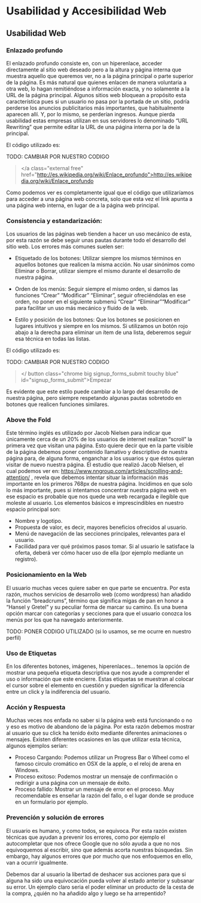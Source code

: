 # Usabilidad y Accesibilidad Web

## Usabilidad Web

### Enlazado profundo

El enlazado profundo consiste en, con un hiperenlace, acceder directamente al sitio web deseado pero a la altura y página interna que muestra aquello que queremos ver, no a la página principal o parte superior de la página. Es más natural que quienes enlacen de manera voluntaria a otra web, lo hagan remitiéndose a información exacta, y no solamente a la URL de la página principal.
Algunos sitios web bloquean a propósito esta característica pues si un usuario no pasa por la portada de un sitio, podría perderse los anuncios publicitarios más importantes, que habitualmente aparecen allí. Y, por lo mismo, se perderían ingresos. Aunque pierda usabilidad estas empresas utilizan en sus servidores lo denominado “URL Rewriting” que permite editar la URL de una página interna por la de la principal.

El código utilizado es:

TODO: CAMBIAR POR NUESTRO CODIGO

> </a class="external free" href="http://es.wikipedia.org/wiki/Enlace_profundo">http://es.wikipedia.org/wiki/Enlace_profundo</a>

Como podemos ver es completamente igual que el código que utilizaríamos para acceder a una página web concreta, solo que esta vez el link apunta a una página web interna, en lugar de a la página web principal.

### Consistencia y estandarización:

Los usuarios de las páginas web tienden a hacer un uso mecánico de esta, por esta razón se debe seguir unas pautas durante todo el desarrollo del sitio web. Los errores más comunes suelen ser:

+ Etiquetado de los botones: Utilizar siempre los mismos términos en aquellos botones que realicen la misma acción. No usar sinónimos como Eliminar o Borrar, utilizar siempre el mismo durante el desarrollo de nuestra página.

+ Orden de los menús: Seguir siempre el mismo orden, si damos las funciones “Crear” “Modificar” “Eliminar”, seguir ofreciéndolas en ese orden, no poner en el siguiente submenú “Crear” “Eliminar”“Modificar” para facilitar un uso más mecánico y fluido de la web.

+ Estilo y posición de los botones: Que los botones se posicionen en lugares intuitivos y siempre en los mismos. Si utilizamos un botón rojo abajo a la derecha para eliminar un ítem de una lista, deberemos seguir esa técnica en todas las listas.

El código utilizado es:

TODO: CAMBIAR POR NUESTRO CODIGO
> </ button class="chrome big signup_forms_submit touchy blue" id="signup_forms_submit"><span class="signup_get_started_btn active">Empezar</span></button>

Es evidente que este estilo puede cambiar a lo largo del desarrollo de nuestra página, pero siempre respetando algunas pautas sobretodo en botones que realicen funciones similares.

### Above the Fold

Este término inglés es utilizado por Jacob Nielsen para indicar que únicamente cerca de un 20% de los usuarios de internet realizan “scroll” la primera vez que visitan una página. Esto quiere decir que en la parte visible de la página debemos poner contenido llamativo y descriptivo de nuestra página para, de alguna forma, enganchar a los usuarios y que éstos quieran visitar de nuevo nuestra página.
El estudio que realizó Jacob Nielsen, el cual podemos ver en: https://www.nngroup.com/articles/scrolling-and-attention/ , revela que debemos intentar situar la información más importante en los primeros 768px de nuestra página. Incidimos en que solo lo más importante, pues si intentamos concentrar nuestra página web en ese espacio es probable que nos quede una web recargada e ilegible que moleste al usuario.
Los elementos básicos e imprescindibles en nuestro espacio principal son:

+ Nombre y logotipo.
+ Propuesta de valor, es decir, mayores beneficios ofrecidos al usuario.
+ Menú de navegación de las secciones principales, relevantes para el usuario.
+ Facilidad para ver qué próximos pasos tomar. Si al usuario le satisface la oferta, deberá ver cómo hacer uso de ella (por ejemplo mediante un registro).

### Posicionamiento en la Web

El usuario muchas veces quiere saber en que parte se encuentra. Por esta razón, muchos servicios de desarrollo web (como wordpress) han añadido la función “breadcrums”, término que significa migas de pan en honor a “Hansel y Gretel” y su peculiar forma de marcar su camino.
Es una buena opción marcar con categorías y secciones para que el usuario conozca los menús por los que ha navegado anteriormente.

TODO: PONER CODIGO UTILIZADO (si lo usamos, se me ocurre en nuestro perfil)


### Uso de Etiquetas

En los diferentes botones, imágenes, hiperenlaces… tenemos la opción de mostrar una pequeña etiqueta descriptiva que nos ayude a comprender el uso o información que este encierre.
Estas etiquetas se muestran al colocar el cursor sobre el elemento en cuestión y pueden significar la diferencia entre un click y la indiferencia del usuario.

### Acción y Respuesta

Muchas veces nos enfada no saber si la página web está funcionando o no y eso es motivo de abandono de la página. Por esta razón debemos mostrar al usuario que su click ha tenido éxito mediante diferentes animaciones o mensajes. Existen diferentes ocasiones en las que utilizar esta técnica, algunos ejemplos serían:
+ Proceso Cargando: Podemos utilizar un Progress Bar o Wheel como el famoso circulo cromático en OSX de la apple, o el reloj de arena en Windows.
+ Proceso exitoso: Podemos mostrar un mensaje de confirmación o redirigir a una página con un mensaje de éxito.
+ Proceso fallido: Mostrar un mensaje de error en el proceso. Muy recomendable es enseñar la razón del fallo, o el lugar donde se produce en un formulario por ejemplo.

### Prevención y solución de errores
El usuario es humano, y como todos, se equivoca. Por esta razón existen técnicas que ayudan a prevenir los errores, como por ejemplo el autocompletar que nos ofrece Google que no sólo ayuda a que no nos equivoquemos al escribir, sino que además acorta nuestras búsquedas.
Sin embargo, hay algunos errores que por mucho que nos enfoquemos en ello, van a ocurrir igualmente. 

Debemos dar al usuario la libertad de deshacer sus acciones para que si alguna ha sido una equivocación pueda volver al estado anterior y subsanar su error. Un ejemplo claro seria el poder eliminar un producto de la cesta de la compra, ¿quién no ha añadido algo y luego se ha arrepentido?